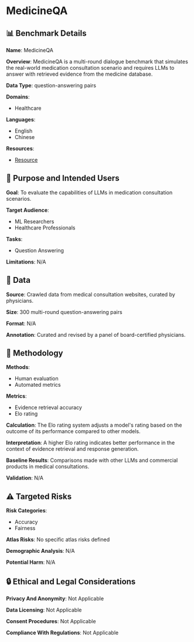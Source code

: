 # MedicineQA

## 📊 Benchmark Details

**Name**: MedicineQA

**Overview**: MedicineQA is a multi-round dialogue benchmark that simulates the real-world medication consultation scenario and requires LLMs to answer with retrieved evidence from the medicine database.

**Data Type**: question-answering pairs

**Domains**:
- Healthcare

**Languages**:
- English
- Chinese

**Resources**:
- [Resource](N/A)

## 🎯 Purpose and Intended Users

**Goal**: To evaluate the capabilities of LLMs in medication consultation scenarios.

**Target Audience**:
- ML Researchers
- Healthcare Professionals

**Tasks**:
- Question Answering

**Limitations**: N/A

## 💾 Data

**Source**: Crawled data from medical consultation websites, curated by physicians.

**Size**: 300 multi-round question-answering pairs

**Format**: N/A

**Annotation**: Curated and revised by a panel of board-certified physicians.

## 🔬 Methodology

**Methods**:
- Human evaluation
- Automated metrics

**Metrics**:
- Evidence retrieval accuracy
- Elo rating

**Calculation**: The Elo rating system adjusts a model's rating based on the outcome of its performance compared to other models.

**Interpretation**: A higher Elo rating indicates better performance in the context of evidence retrieval and response generation.

**Baseline Results**: Comparisons made with other LLMs and commercial products in medical consultations.

**Validation**: N/A

## ⚠️ Targeted Risks

**Risk Categories**:
- Accuracy
- Fairness

**Atlas Risks**:
No specific atlas risks defined

**Demographic Analysis**: N/A

**Potential Harm**: N/A

## 🔒 Ethical and Legal Considerations

**Privacy And Anonymity**: Not Applicable

**Data Licensing**: Not Applicable

**Consent Procedures**: Not Applicable

**Compliance With Regulations**: Not Applicable
